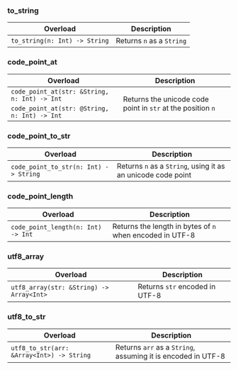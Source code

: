 <link rel="stylesheet" href="../../../../css/reference.css">

### to_string

<table>
    <thead>
        <tr>
            <th>Overload</th>
            <th>Description</th>
        </tr>
    </thead>
    <tbody>
        <tr>
            <td rowspan="1"> <code>to_string(n: Int) -> String</code> </td>
            <td rowspan="1">
                Returns <code>n</code> as a <code>String</code>
            </td>
        </tr>
    </tbody>
</table>

### code_point_at

<table>
    <thead>
        <tr>
            <th>Overload</th>
            <th>Description</th>
        </tr>
    </thead>
    <tbody>
        <tr>
            <td rowspan="1"> <code>code_point_at(str: &String, n: Int) -> Int</code> </td>
            <td rowspan="2">
                Returns the unicode code point in <code>str</code> at the position <code>n</code>
            </td>
        </tr>
        <tr>
            <td rowspan="1"> <code>code_point_at(str: @String, n: Int) -> Int</code> </td>
        </tr>
    </tbody>
</table>

### code_point_to_str

<table>
    <thead>
        <tr>
            <th>Overload</th>
            <th>Description</th>
        </tr>
    </thead>
    <tbody>
        <tr>
            <td rowspan="1"> <code>code_point_to_str(n: Int) -> String</code> </td>
            <td rowspan="1">
                Returns <code>n</code> as a <code>String</code>, using it as an unicode code point
            </td>
        </tr>
    </tbody>
</table>

### code_point_length

<table>
    <thead>
        <tr>
            <th>Overload</th>
            <th>Description</th>
        </tr>
    </thead>
    <tbody>
        <tr>
            <td rowspan="1"> <code>code_point_length(n: Int) -> Int</code> </td>
            <td rowspan="1">
                Returns the length in bytes of <code>n</code> when encoded in UTF-8
            </td>
        </tr>
    </tbody>
</table>

### utf8_array

<table>
    <thead>
        <tr>
            <th>Overload</th>
            <th>Description</th>
        </tr>
    </thead>
    <tbody>
        <tr>
            <td rowspan="1"> <code>utf8_array(str: &String) -> Array&lt;Int></code> </td>
            <td rowspan="1">
                Returns <code>str</code> encoded in UTF-8
            </td>
        </tr>
    </tbody>
</table>

### utf8_to_str

<table>
    <thead>
        <tr>
            <th>Overload</th>
            <th>Description</th>
        </tr>
    </thead>
    <tbody>
        <tr>
            <td rowspan="1"> <code>utf8_to_str(arr: &Array&lt;Int>) -> String</code> </td>
            <td rowspan="1">
                Returns <code>arr</code> as a <code>String</code>, assuming it is encoded in UTF-8
            </td>
        </tr>
    </tbody>
</table>